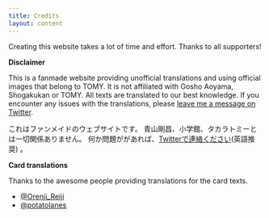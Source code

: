 ```yaml
---
title: Credits
layout: content
---
```


Creating this website takes a lot of time and effort. Thanks to all supporters!

**Disclaimer**

This is a fanmade website providing unofficial translations and using official images that belong to TOMY.
It is not affiliated with Gosho Aoyama, Shogakukan or TOMY.
All texts are translated to our best knowledge. If you encounter any issues with the translations, please [leave me a message on Twitter](https://twitter.com/saitho95).

これはファンメイドのウェブサイトです。 青山剛昌、小学館、タカラトミーとは一切関係ありません。
何か問題ががあれば、[Twitterで連絡ください](https://twitter.com/saitho95)(英語推奨) 。

**Card translations**

Thanks to the awesome people providing translations for the card texts.

* [@Orenji_Reiji](https://twitter.com/Orenji_Reiji)
* [@potatolanes](https://twitter.com/potatolanes)